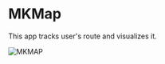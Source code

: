 # MKMap

This app tracks user's route and visualizes it.

![MKMAP](https://s3-ap-northeast-1.amazonaws.com/ngo275.asset/mkmap.gif)

